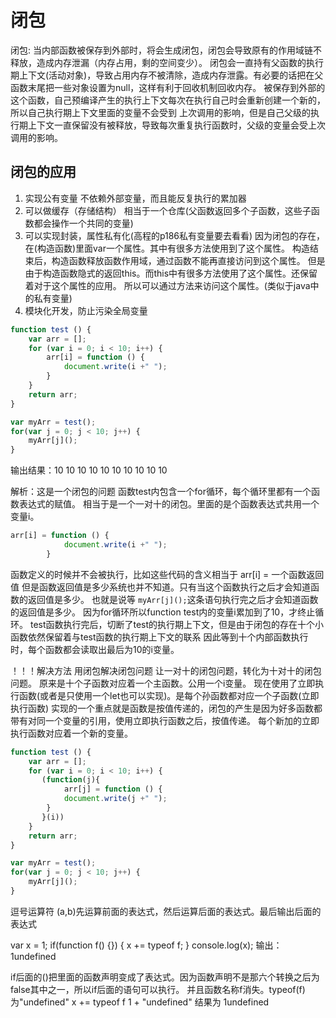 # 闭包

闭包: 当内部函数被保存到外部时，将会生成闭包，闭包会导致原有的作用域链不释放，造成内存泄漏（内存占用，剩的空间变少）。
闭包会一直持有父函数的执行期上下文(活动对象)，导致占用内存不被清除，造成内存泄露。有必要的话把在父函数末尾把一些对象设置为null，这样有利于回收机制回收内存。
被保存到外部的这个函数，自己预编译产生的执行上下文每次在执行自己时会重新创建一个新的，所以自己执行期上下文里面的变量不会受到
上次调用的影响，但是自己父级的执行期上下文一直保留没有被释放，导致每次重复执行函数时，父级的变量会受上次调用的影响。

## 闭包的应用

1. 实现公有变量    不依赖外部变量，而且能反复执行的累加器
2. 可以做缓存（存储结构） 相当于一个仓库(父函数返回多个子函数，这些子函数都会操作一个共同的变量)
3. 可以实现封装，属性私有化(高程的p186私有变量要去看看)
    因为闭包的存在，在(构造函数)里面var一个属性。其中有很多方法使用到了这个属性。
    构造结束后，构造函数释放函数作用域，通过函数不能再直接访问到这个属性。
    但是由于构造函数隐式的返回this。而this中有很多方法使用了这个属性。还保留着对于这个属性的应用。
    所以可以通过方法来访问这个属性。(类似于java中的私有变量)
4. 模块化开发，防止污染全局变量

```javascript
function test () {
    var arr = [];
    for (var i = 0; i < 10; i++) {
        arr[i] = function () {
            document.write(i +" ");
        }
    }
    return arr;
}

var myArr = test();
for(var j = 0; j < 10; j++) {
    myArr[j]();
}
```

输出结果：10 10 10 10 10 10 10 10 10 10

解析：这是一个闭包的问题 函数test内包含一个for循环，每个循环里都有一个函数表达式的赋值。
相当于是一个一对十的闭包。里面的是个函数表达式共用一个变量i。

```javascript
arr[i] = function () {
            document.write(i +" ");
        }
```

函数定义的时候并不会被执行，比如这些代码的含义相当于
        arr[i] = 一个函数返回值
但是函数返回值是多少系统也并不知道。只有当这个函数执行之后才会知道函数的返回值是多少。
也就是说等 ```myArr[j]();```这条语句执行完之后才会知道函数的返回值是多少。
因为for循环所以function test内的变量i累加到了10，才终止循环。
test函数执行完后，切断了test的执行期上下文，但是由于闭包的存在十个小函数依然保留着与test函数的执行期上下文的联系
因此等到十个内部函数执行时，每个函数都会读取出最后为10的i变量。

！！！解决方法 用闭包解决闭包问题 让一对十的闭包问题，转化为十对十的闭包问题。
原来是十个子函数对应着一个主函数。公用一个i变量。
现在使用了立即执行函数(或者是只使用一个let也可以实现)。是每个孙函数都对应一个子函数(立即执行函数)
实现的一个重点就是函数是按值传递的，闭包的产生是因为好多函数都带有对同一个变量的引用，使用立即执行函数之后，按值传递。
每个新加的立即执行函数对应着一个新的变量。

```javascript
function test () {
    var arr = [];
    for (var i = 0; i < 10; i++) {
       (function(j){
            arr[j] = function () {
            document.write(j +" ");
        }
       }(i))
    }
    return arr;
}

var myArr = test();
for(var j = 0; j < 10; j++) {
    myArr[j]();
}
```

逗号运算符
(a,b)先运算前面的表达式，然后运算后面的表达式。最后输出后面的表达式

var x = 1;
if(function f() {}) {
    x += typeof f;
}
console.log(x);
输出：1undefined

if后面的()把里面的函数声明变成了表达式。因为函数声明不是那六个转换之后为false其中之一，所以if后面的语句可以执行。
并且函数名称f消失。typeof(f)为"undefined"
x += typeof f    1 + "undefined"   结果为 1undefined
